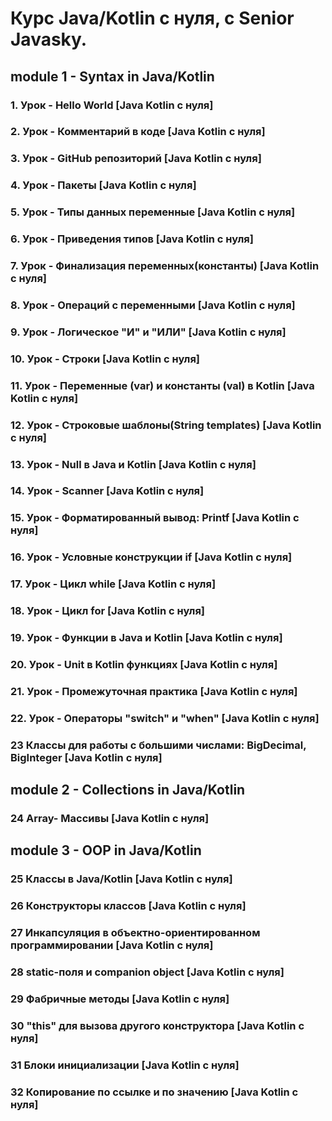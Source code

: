 # Курс Java/Kotlin с нуля, с Senior Javasky.

## module 1 - Syntax in Java/Kotlin
### 1. Урок - Hello World [Java Kotlin с нуля]
### 2. Урок - Комментарий в коде [Java Kotlin с нуля]
### 3. Урок - GitHub репозиторий [Java Kotlin с нуля]
### 4. Урок - Пакеты [Java Kotlin с нуля]
### 5. Урок - Типы данных переменные [Java Kotlin с нуля]
### 6. Урок - Приведения типов [Java Kotlin с нуля]
### 7. Урок - Финализация переменных(константы) [Java Kotlin с нуля]
### 8. Урок - Операций с переменными [Java Kotlin с нуля]
### 9. Урок - Логическое "И" и "ИЛИ" [Java Kotlin с нуля]
### 10. Урок - Строки [Java Kotlin с нуля]
### 11. Урок - Переменные (var) и константы (val) в Kotlin [Java Kotlin с нуля]
### 12. Урок - Строковые шаблоны(String templates) [Java Kotlin с нуля]
### 13. Урок - Null в Java и Kotlin [Java Kotlin с нуля]
### 14. Урок - Scanner [Java Kotlin с нуля]
### 15. Урок - Форматированный вывод: Printf [Java Kotlin с нуля]
### 16. Урок - Условные конструкции if [Java Kotlin с нуля]
### 17. Урок - Цикл while [Java Kotlin с нуля]
### 18. Урок - Цикл for [Java Kotlin с нуля]
### 19. Урок - Функции в Java и Kotlin [Java Kotlin с нуля]
### 20. Урок - Unit в Kotlin функциях [Java Kotlin с нуля]
### 21. Урок - Промежуточная практика [Java Kotlin с нуля]
### 22. Урок - Операторы "switch" и "when" [Java Kotlin с нуля]
### 23 Классы для работы с большими числами: BigDecimal, BigInteger [Java Kotlin с нуля]

## module 2 - Collections in Java/Kotlin
### 24 Array- Массивы [Java Kotlin с нуля]

## module 3 - OOP in Java/Kotlin
### 25 Классы в Java/Kotlin [Java Kotlin с нуля]
### 26 Конструкторы классов [Java Kotlin с нуля]
### 27 Инкапсуляция в объектно-ориентированном программировании [Java Kotlin с нуля]
### 28 static-поля и companion object [Java Kotlin с нуля]
### 29 Фабричные методы [Java Kotlin с нуля]
### 30 "this" для вызова другого конструктора [Java Kotlin с нуля]
### 31 Блоки инициализации [Java Kotlin с нуля]
### 32 Копирование по ссылке и по значению [Java Kotlin с нуля]